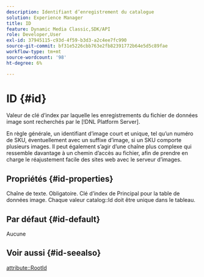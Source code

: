 ```yaml
---
description: Identifiant d’enregistrement du catalogue
solution: Experience Manager
title: ID
feature: Dynamic Media Classic,SDK/API
role: Developer,User
exl-id: 37945115-c93d-4f59-b3d3-a2c4ee7fc990
source-git-commit: bf31e5226cbb763e2fb82391772b64e5d5c89fae
workflow-type: tm+mt
source-wordcount: '98'
ht-degree: 6%

---
```


# ID {#id}

Valeur de clé d’index par laquelle les enregistrements du fichier de données image sont recherchés par le [!DNL Platform Server].

En règle générale, un identifiant d’image court et unique, tel qu’un numéro de SKU, éventuellement avec un suffixe d’image, si un SKU comporte plusieurs images. Il peut également s’agir d’une chaîne plus complexe qui ressemble davantage à un chemin d’accès au fichier, afin de prendre en charge le réajustement facile des sites web avec le serveur d’images.

## Propriétés {#id-properties}

Chaîne de texte. Obligatoire. Clé d’index de Principal pour la table de données image. Chaque valeur catalog::Id doit être unique dans le tableau.

## Par défaut {#id-default}

Aucune

## Voir aussi {#id-seealso}

[attribute::RootId](/help/aem-is-ir-api/is-api/image-catalog/image-serving-api-ref/c-image-catalog-reference/c-attributes-reference/r-rootid.md)
